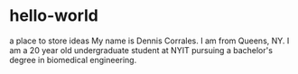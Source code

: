 # hello-world
a place to store ideas
My name is Dennis Corrales. I am from Queens, NY. I am a 20 year old undergraduate student at NYIT pursuing a bachelor's degree in biomedical engineering.
